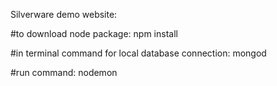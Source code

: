 Silverware demo website:

#to download node package:
npm install 

#in terminal command for local database connection:
mongod

#run command:
nodemon